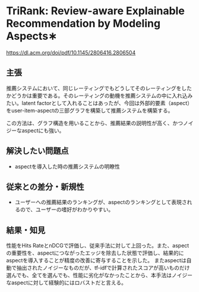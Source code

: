 # TriRank: Review-aware Explainable Recommendation by Modeling Aspects∗
https://dl.acm.org/doi/pdf/10.1145/2806416.2806504

## 主張
推薦システムにおいて、同じレーティングでもどうしてそのレーティングをしたかどうかは重要である。そのレーティングの動機を推薦システムの中に入れ込みたい。latent factorとして入れることはあったが、今回は外部的要素（aspect）をuser-item-aspectの三部グラフを構築して推薦システムを構築する。

この方法は、グラフ構造を用いることから、推薦結果の説明性が高く、かつノイジーなaspectにも強い。


## 解決したい問題点
- aspectを導入した時の推薦システムの明瞭性

## 従来との差分・新規性
- ユーザーへの推薦結果のランキングが、aspectのランキングとして表現されるので、ユーザーの嗜好がわかりやすい。

## 結果・知見
性能をHits RateとnDCGで評価し、従来手法に対して上回った。また、aspectの重要性を、aspectにつながったエッジを除去した状態で評価し、結果的にaspectを導入することが精度の改善に寄与することを示した。
またaspectは自動で抽出されたノイジーなものだが、tf-idfで計算されたスコアが高いものだけ選んでも、全てを選んでも、性能に劣化がなかったことから、本手法はノイジーなaspectに対して経験的にはロバストだと言える。